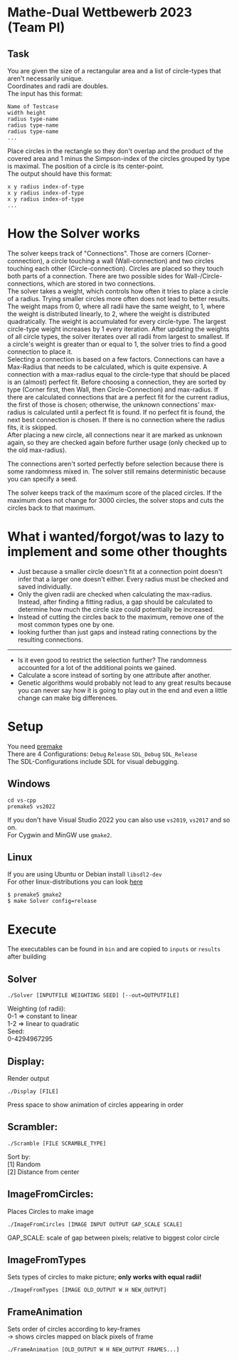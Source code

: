 # Mathe-Dual Wettbewerb 2023 (Team PI)

## Task
You are given the size of a rectangular area and a list of circle-types that aren't necessarily unique.\
Coordinates and radii are doubles.\
The input has this format:
```
Name of Testcase
width height
radius type-name
radius type-name
radius type-name
...
```
Place circles in the rectangle so they don't overlap and the product of the covered area and 1 minus the Simpson-index of the circles grouped by type is maximal. The position of a circle is its center-point.\
The output should have this format:
```
x y radius index-of-type
x y radius index-of-type
x y radius index-of-type
...
```

# How the Solver works
The solver keeps track of "Connections". Those are corners (Corner-connection), a circle touching a wall (Wall-connection) and two circles touching each other (Circle-connection). Circles are placed so they touch both parts of a connection. There are two possible sides for Wall-/Circle-connections, which are stored in two connections.\
The solver takes a weight, which controls how often it tries to place a circle of a radius. Trying smaller circles more often does not lead to better results. The weight maps from 0, where all radii have the same weight, to 1, where the weight is distributed linearly, to 2, where the weight is distributed quadratically. The weight is accumulated for every circle-type. The largest circle-type weight increases by 1 every iteration. After updating the weights of all circle types, the solver iterates over all radii from largest to smallest. If a circle's weight is greater than or equal to 1, the solver tries to find a good connection to place it.\
Selecting a connection is based on a few factors. Connections can have a Max-Radius that needs to be calculated, which is quite expensive. A connection with a max-radius equal to the circle-type that should be placed is an (almost) perfect fit. Before choosing a connection, they are sorted by type (Corner first, then Wall, then Circle-Connection) and max-radius. If there are calculated connections that are a perfect fit for the current radius, the first of those is chosen; otherwise, the unknown connections' max-radius is calculated until a perfect fit is found. If no perfect fit is found, the next best connection is chosen. If there is no connection where the radius fits, it is skipped.\
After placing a new circle, all connections near it are marked as unknown again, so they are checked again before further usage (only checked up to the old max-radius).

The connections aren't sorted perfectly before selection because there is some randomness mixed in. The solver still remains deterministic because you can specify a seed.

The solver keeps track of the maximum score of the placed circles. If the maximum does not change for 3000 circles, the solver stops and cuts the circles back to that maximum.

# What i wanted/forgot/was to lazy to implement and some other thoughts

- Just because a smaller circle doesn't fit at a connection point doesn't infer that a larger one doesn't either. Every radius must be checked and saved individually.
- Only the given radii are checked when calculating the max-radius. Instead, after finding a fitting radius, a gap should be calculated to determine how much the circle size could potentially be increased.
- Instead of cutting the circles back to the maximum, remove one of the most common types one by one.
- looking further than just gaps and instead rating connections by the resulting connections.
---
- Is it even good to restrict the selection further? The randomness accounted for a lot of the additional points we gained.
- Calculate a score instead of sorting by one attribute after another.
- Genetic algorithms would probably not lead to any great results because you can never say how it is going to play out in the end and even a little change can make big differences.

# Setup
You need [premake](https://premake.github.io/)\
There are 4 Configurations: `Debug` `Release` `SDL_Debug` `SDL_Release`\
The SDL-Configurations include SDL for visual debugging.

## Windows
```
cd vs-cpp
premake5 vs2022
```
If you don't have Visual Studio 2022 you can also use `vs2019`, `vs2017` and so on.\
For Cygwin and MinGW use `gmake2`.

## Linux
If you are using Ubuntu or Debian install `libsdl2-dev`\
For other linux-distributions you can look [here](https://lazyfoo.net/tutorials/SDL/01_hello_SDL/linux/index.php)
```
$ premake5 gmake2
$ make Solver config=release
```

# Execute

The executables can be found in `bin` and are copied to `inputs` or `results` after building

## Solver
```
./Solver [INPUTFILE WEIGHTING SEED] [--out=OUTPUTFILE]
```
Weighting (of radii):\
0-1 => constant to linear\
1-2 => linear to quadratic\
Seed:\
0-4294967295

## Display:
Render output
```
./Display [FILE]
```
Press space to show animation of circles appearing in order

## Scrambler:
```
./Scramble [FILE SCRAMBLE_TYPE]
```
Sort by:\
[1] Random\
[2] Distance from center

## ImageFromCircles:
Places Circles to make image
```
./ImageFromCircles [IMAGE INPUT OUTPUT GAP_SCALE SCALE]
```
GAP_SCALE: scale of gap between pixels; relative to biggest color circle

## ImageFromTypes
Sets types of circles to make picture; **only works with equal radii!**
```
./ImageFromTypes [IMAGE OLD_OUTPUT W H NEW_OUTPUT]
```

## FrameAnimation
Sets order of circles according to key-frames\
-> shows circles mapped on black pixels of frame
```
./FrameAnimation [OLD_OUTPUT W H NEW_OUTPUT FRAMES...]
```